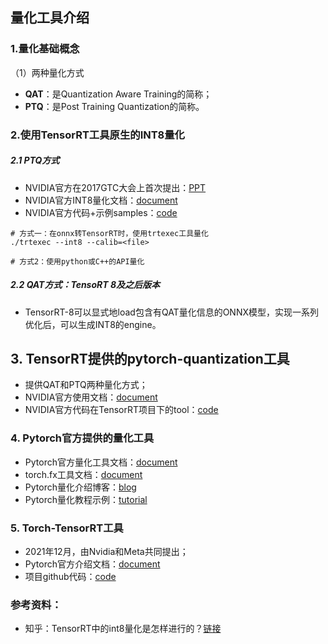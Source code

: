 ## 量化工具介绍
### 1.量化基础概念
（1）两种量化方式
+ **QAT**：是Quantization Aware Training的简称；  
+ **PTQ**：是Post Training Quantization的简称。


### 2.使用TensorRT工具原生的INT8量化
##### 2.1 PTQ方式
+ NVIDIA官方在2017GTC大会上首次提出：[PPT](https://on-demand.gputechconf.com/gtc/2017/presentation/s7310-8-bit-inference-with-tensorrt.pdf)
+ NVIDIA官方INT8量化文档：[document](https://docs.nvidia.com/deeplearning/tensorrt/developer-guide/index.html#working-with-int8)
+ NVIDIA官方代码+示例samples：[code](https://github.com/NVIDIA/TensorRT/tree/master/samples)
```shell
# 方式一：在onnx转TensorRT时，使用trtexec工具量化
./trtexec --int8 --calib=<file>

# 方式2：使用python或C++的API量化
```

##### 2.2 QAT方式：TensoRT 8及之后版本
+ TensorRT-8可以显式地load包含有QAT量化信息的ONNX模型，实现一系列优化后，可以生成INT8的engine。


## 3. TensorRT提供的pytorch-quantization工具
+ 提供QAT和PTQ两种量化方式；
+ NVIDIA官方使用文档：[document](https://docs.nvidia.com/deeplearning/tensorrt/pytorch-quantization-toolkit/docs/userguide.html)
+ NVIDIA官方代码在TensorRT项目下的tool：[code](https://github.com/NVIDIA/TensorRT/tree/master/tools/pytorch-quantization)


### 4. Pytorch官方提供的量化工具
+ Pytorch官方量化工具文档：[document](https://pytorch.org/docs/stable/quantization.html)
+ torch.fx工具文档：[document](https://pytorch.org/docs/stable/fx.html)
+ Pytorch量化介绍博客：[blog](https://pytorch.org/blog/introduction-to-quantization-on-pytorch/)
+ Pytorch量化教程示例：[tutorial](https://pytorch.org/tutorials/recipes/quantization.html)


### 5. Torch-TensorRT工具
+ 2021年12月，由Nvidia和Meta共同提出；
+ Pytorch官方介绍文档：[document](https://pytorch.org/TensorRT/)
+ 项目github代码：[code](https://github.com/pytorch/TensorRT)


### 参考资料：
+ 知乎：TensorRT中的int8量化是怎样进行的？[链接](https://www.zhihu.com/question/421743958/answer/2428148997)
